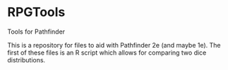 # RPGTools
Tools for Pathfinder

This is a repository for files to aid with Pathfinder 2e (and maybe 1e).
The first of these files is an R script which allows for comparing two dice distributions.

